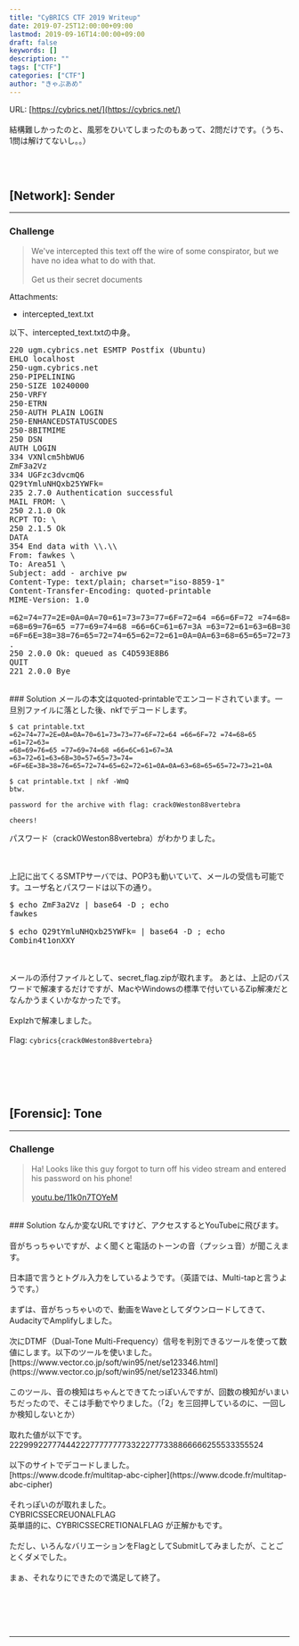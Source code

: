 ```yaml
---
title: "CyBRICS CTF 2019 Writeup"
date: 2019-07-25T12:00:00+09:00
lastmod: 2019-09-16T14:00:00+09:00
draft: false
keywords: []
description: ""
tags: ["CTF"]
categories: ["CTF"]
author: "きゃぷあめ"
---
```

URL: [https://cybrics.net/](https://cybrics.net/)
<br /><br />
結構難しかったのと、風邪をひいてしまったのもあって、2問だけです。（うち、1問は解けてないし。。）

<br /><br />
## [Network]: Sender
- - -
### Challenge
> We've intercepted this text off the wire of some conspirator, but we have no idea what to do with that.
<br /><br />
Get us their secret documents

Attachments:

- intercepted_text.txt

以下、intercepted_text.txtの中身。
<pre>
220 ugm.cybrics.net ESMTP Postfix (Ubuntu)
EHLO localhost
250-ugm.cybrics.net
250-PIPELINING
250-SIZE 10240000
250-VRFY
250-ETRN
250-AUTH PLAIN LOGIN
250-ENHANCEDSTATUSCODES
250-8BITMIME
250 DSN
AUTH LOGIN
334 VXNlcm5hbWU6
ZmF3a2Vz
334 UGFzc3dvcmQ6
Q29tYmluNHQxb25YWFk=
235 2.7.0 Authentication successful
MAIL FROM: \<fawkes@ugm.cybrics.net>
250 2.1.0 Ok
RCPT TO: \<area51@af.mil>
250 2.1.5 Ok
DATA
354 End data with \<CR>\<LF>.\<CR>\<LF>
From: fawkes \<fawkes@ugm.cybrics.net>
To: Area51 \<area51@af.mil>
Subject: add - archive pw
Content-Type: text/plain; charset="iso-8859-1"
Content-Transfer-Encoding: quoted-printable
MIME-Version: 1.0

=62=74=77=2E=0A=0A=70=61=73=73=77=6F=72=64 =66=6F=72 =74=68=65 =61=72=63=
=68=69=76=65 =77=69=74=68 =66=6C=61=67=3A =63=72=61=63=6B=30=57=65=73=74=
=6F=6E=38=38=76=65=72=74=65=62=72=61=0A=0A=63=68=65=65=72=73=21=0A
.
250 2.0.0 Ok: queued as C4D593E8B6
QUIT
221 2.0.0 Bye
</pre>


<br />
### Solution
メールの本文はquoted-printableでエンコードされています。一旦別ファイルに落とした後、nkfでデコードします。

```
$ cat printable.txt
=62=74=77=2E=0A=0A=70=61=73=73=77=6F=72=64 =66=6F=72 =74=68=65 =61=72=63=
=68=69=76=65 =77=69=74=68 =66=6C=61=67=3A =63=72=61=63=6B=30=57=65=73=74=
=6F=6E=38=38=76=65=72=74=65=62=72=61=0A=0A=63=68=65=65=72=73=21=0A

$ cat printable.txt | nkf -WmQ
btw.

password for the archive with flag: crack0Weston88vertebra

cheers!
```

パスワード（crack0Weston88vertebra）がわかりました。


<br /><br />
上記に出てくるSMTPサーバでは、POP3も動いていて、メールの受信も可能です。ユーザ名とパスワードは以下の通り。

<pre>
$ echo ZmF3a2Vz | base64 -D ; echo
fawkes

$ echo Q29tYmluNHQxb25YWFk= | base64 -D ; echo
Combin4t1onXXY
</pre>

<br /><br />
メールの添付ファイルとして、secret_flag.zipが取れます。
あとは、上記のパスワードで解凍するだけですが、MacやWindowsの標準で付いているZip解凍だとなんかうまくいかなかったです。
<br /><br />
Explzhで解凍しました。
<br /><br />
Flag:
`cybrics{crack0Weston88vertebra}`


<br /><br />
<br /><br />
## [Forensic]: Tone
- - -
### Challenge
> Ha! Looks like this guy forgot to turn off his video stream and entered his password on his phone!
<br /><br />
[youtu.be/11k0n7TOYeM](youtu.be/11k0n7TOYeM)

<br />
### Solution
なんか変なURLですけど、アクセスするとYouTubeに飛びます。
<br /><br />
音がちっちゃいですが、よく聞くと電話のトーンの音（プッシュ音）が聞こえます。
<br /><br />
日本語で言うとトグル入力をしているようです。（英語では、Multi-tapと言うようです。）
<br /><br />
まずは、音がちっちゃいので、動画をWaveとしてダウンロードしてきて、AudacityでAmplifyしました。
<br /><br />
次にDTMF（Dual-Tone Multi-Frequency）信号を判別できるツールを使って数値にします。以下のツールを使いました。<br />
[https://www.vector.co.jp/soft/win95/net/se123346.html](https://www.vector.co.jp/soft/win95/net/se123346.html)
<br /><br />
このツール、音の検知はちゃんとできてたっぽいんですが、回数の検知がいまいちだったので、そこは手動でやりました。（「2」を三回押しているのに、一回しか検知しないとか）
<br /><br />
取れた値が以下です。<br />
222999227774442227777777733222777338866666255533355524
<br /><br />
以下のサイトでデコードしました。<br />
[https://www.dcode.fr/multitap-abc-cipher](https://www.dcode.fr/multitap-abc-cipher)
<br /><br />
それっぽいのが取れました。<br />
CYBRICSSECREUONALFLAG
<br />
英単語的に、CYBRICSSECRETIONALFLAG が正解かもです。
<br /><br />
ただし、いろんなバリエーションをFlagとしてSubmitしてみましたが、ことごとくダメでした。
<br /><br />
まぁ、それなりにできたので満足して終了。


<br /><br />
<br /><br />
- - -
<br /><br />
<br /><br />
